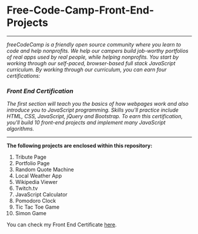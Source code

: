 # Free-Code-Camp-Front-End-Projects
---
_freeCodeCamp is a friendly open source community where you learn to code and help nonprofits.
We help our campers build job-worthy portfolios of real apps used by real people, while helping nonprofits.
You start by working through our self-paced, browser-based full stack JavaScript curriculum.
By working through our curriculum, you can earn four certifications:_ 

### _Front End Certification_

_The first section will teach you the basics of how webpages work and also introduce you to JavaScript programming.
Skills you'll practice include HTML, CSS, JavaScript, jQuery and Bootstrap.
To earn this certification, you'll build 10 front-end projects and implement many JavaScript algorithms._

---

**The following projects are enclosed within this repository:**

1. Tribute Page
2. Portfolio Page
3. Random Quote Machine
4. Local Weather App
5. Wikipedia Viewer
6. Twitch.tv
7. JavaScript Calculator
8. Pomodoro Clock
9. Tic Tac Toe Game
10. Simon Game

You can check my Front End Certificate [here](https://www.freecodecamp.com/anawebdev/front-end-certification).
